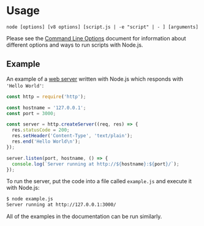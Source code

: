 # Usage

<!--introduced_in=v0.10.0-->
<!--type=misc-->

`node [options] [v8 options] [script.js | -e "script" | - ] [arguments]`

Please see the [Command Line Options][] document for information about
different options and ways to run scripts with Node.js.

## Example

An example of a [web server][] written with Node.js which responds with
`'Hello World'`:

```js
const http = require('http');

const hostname = '127.0.0.1';
const port = 3000;

const server = http.createServer((req, res) => {
  res.statusCode = 200;
  res.setHeader('Content-Type', 'text/plain');
  res.end('Hello World\n');
});

server.listen(port, hostname, () => {
  console.log(`Server running at http://${hostname}:${port}/`);
});
```

To run the server, put the code into a file called `example.js` and execute
it with Node.js:

```txt
$ node example.js
Server running at http://127.0.0.1:3000/
```

All of the examples in the documentation can be run similarly.

[Command Line Options]: cli.html#cli_command_line_options
[web server]: http.html
